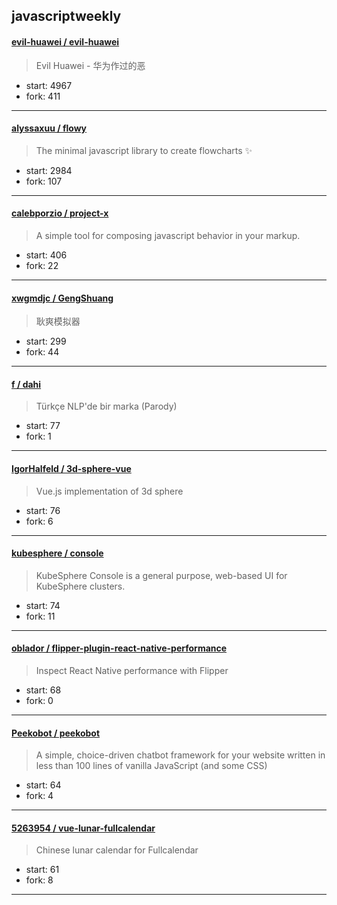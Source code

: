 ## javascriptweekly

#### [evil-huawei / evil-huawei](https://github.com/evil-huawei/evil-huawei)

> Evil Huawei - 华为作过的恶

+ start: 4967
+ fork: 411

----


#### [alyssaxuu / flowy](https://github.com/alyssaxuu/flowy)

> The minimal javascript library to create flowcharts ✨

+ start: 2984
+ fork: 107

----


#### [calebporzio / project-x](https://github.com/calebporzio/project-x)

> A simple tool for composing javascript behavior in your markup.

+ start: 406
+ fork: 22

----


#### [xwgmdjc / GengShuang](https://github.com/xwgmdjc/GengShuang)

> 耿爽模拟器

+ start: 299
+ fork: 44

----


#### [f / dahi](https://github.com/f/dahi)

> Türkçe NLP'de bir marka (Parody)

+ start: 77
+ fork: 1

----


#### [IgorHalfeld / 3d-sphere-vue](https://github.com/IgorHalfeld/3d-sphere-vue)

> Vue.js implementation of 3d sphere

+ start: 76
+ fork: 6

----


#### [kubesphere / console](https://github.com/kubesphere/console)

> KubeSphere Console is a general purpose, web-based UI for KubeSphere clusters.

+ start: 74
+ fork: 11

----


#### [oblador / flipper-plugin-react-native-performance](https://github.com/oblador/flipper-plugin-react-native-performance)

> Inspect React Native performance with Flipper

+ start: 68
+ fork: 0

----


#### [Peekobot / peekobot](https://github.com/Peekobot/peekobot)

> A simple, choice-driven chatbot framework for your website written in less than 100 lines of vanilla JavaScript (and some CSS)

+ start: 64
+ fork: 4

----


#### [5263954 / vue-lunar-fullcalendar](https://github.com/5263954/vue-lunar-fullcalendar)

> Chinese lunar calendar for Fullcalendar  

+ start: 61
+ fork: 8

----

